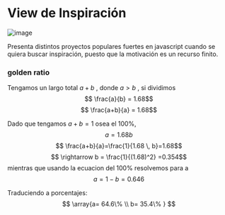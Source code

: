 # View de Inspiración

![image](https://user-images.githubusercontent.com/42480199/179380675-619df395-19f5-42ce-9c78-016694d2e2f4.png)

Presenta distintos proyectos populares fuertes en javascript cuando se quiera buscar inspiración, 
puesto que la motivación es un recurso finito.

### golden ratio 
Tengamos un largo total $a+b$ , donde $a>b$ ,
si dividimos
$$ \frac{a}{b} = 1.68$$
$$ \frac{a+b}{a} = 1.68$$

Dado que tengamos $a+b=1$ osea el 100%,
$$ a = 1.68 b $$
$$ \frac{a+b}{a}=\frac{1}{1.68 \, b}=1.68$$
$$ \rightarrow b = \frac{1}{(1.68)^2} =0.354$$ 
mientras que usando la ecuacion del 100% resolvemos para a
$$ a = 1-b=0.646$$

Traduciendo a porcentajes:
$$ \array{a= 64.6\% \\ b= 35.4\% } $$
